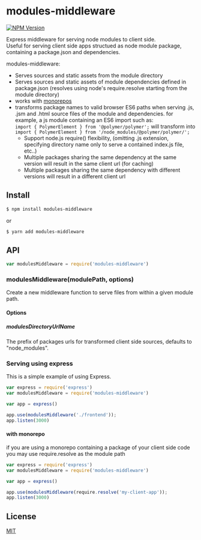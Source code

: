 # modules-middleware
[![NPM Version][npm-image]][npm-url]

Express middleware for serving node modules to client side.  
Useful for serving client side apps structued as node module package, containing a package.json and dependencies.

modules-middleware:
* Serves sources and static assets from the module directory
* Serves sources and static assets of module dependencies defined in package.json (resolves using node's require.resolve starting from the module directory)
* works with [monorepos](https://github.com/babel/babel/blob/master/doc/design/monorepo.md)
* transforms package names to valid browser ES6 paths when serving .js, .jsm and .html source files of the module and dependencies.
for example, a js module containing an ES6 import such as:  
`import { PolymerElement } from '@polymer/polymer';` will transform into  
`import { PolymerElement } from '/node_modules/@polymer/polymer/';`
   * Support node.js require() flexibility, (omitting .js extension, specifying directory name only to serve a contained index.js file, etc..)
   * Multiple packages sharing the same dependency at the same version will result in the same client url (for caching)
   * Multiple packages sharing the same dependency with different versions will result in a different client url



## Install

```sh
$ npm install modules-middleware
```
or
```sh
$ yarn add modules-middleware
```

## API

<!-- eslint-disable no-unused-vars -->

```js
var modulesMiddleware = require('modules-middleware')
```

### modulesMiddleware(modulePath, options)

Create a new middleware function to serve files from within a given module path. 

#### Options
##### modulesDirectoryUrlName

The prefix of packages urls for transformed client side sources, defaults to "node_modules".


### Serving using express

This is a simple example of using Express.

```js
var express = require('express')
var modulesMiddleware = require('modules-middleware')

var app = express()

app.use(modulesMiddleware('./frontend'));
app.listen(3000)
```

#### with monorepo
if you are using a monorepo containing a package of your client side code you may use require.resolve as the module path

```js
var express = require('express')
var modulesMiddleware = require('modules-middleware')

var app = express()

app.use(modulesMiddleware(require.resolve('my-client-app'));
app.listen(3000)
```

## License

[MIT](LICENSE)

[npm-image]: https://img.shields.io/npm/v/modules-middleware.svg
[npm-url]: https://npmjs.org/package/modules-middleware

